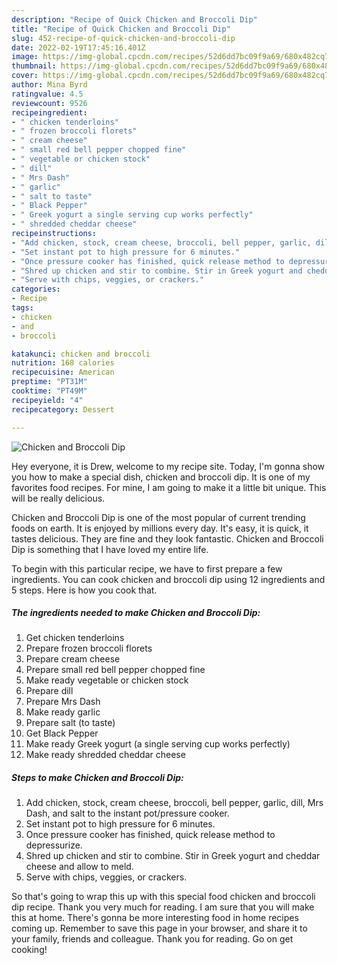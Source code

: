 ```yaml
---
description: "Recipe of Quick Chicken and Broccoli Dip"
title: "Recipe of Quick Chicken and Broccoli Dip"
slug: 452-recipe-of-quick-chicken-and-broccoli-dip
date: 2022-02-19T17:45:16.401Z
image: https://img-global.cpcdn.com/recipes/52d6dd7bc09f9a69/680x482cq70/chicken-and-broccoli-dip-recipe-main-photo.jpg
thumbnail: https://img-global.cpcdn.com/recipes/52d6dd7bc09f9a69/680x482cq70/chicken-and-broccoli-dip-recipe-main-photo.jpg
cover: https://img-global.cpcdn.com/recipes/52d6dd7bc09f9a69/680x482cq70/chicken-and-broccoli-dip-recipe-main-photo.jpg
author: Mina Byrd
ratingvalue: 4.5
reviewcount: 9526
recipeingredient:
- " chicken tenderloins"
- " frozen broccoli florets"
- " cream cheese"
- " small red bell pepper chopped fine"
- " vegetable or chicken stock"
- " dill"
- " Mrs Dash"
- " garlic"
- " salt to taste"
- " Black Pepper"
- " Greek yogurt a single serving cup works perfectly"
- " shredded cheddar cheese"
recipeinstructions:
- "Add chicken, stock, cream cheese, broccoli, bell pepper, garlic, dill, Mrs Dash, and salt to the instant pot/pressure cooker."
- "Set instant pot to high pressure for 6 minutes."
- "Once pressure cooker has finished, quick release method to depressurize."
- "Shred up chicken and stir to combine. Stir in Greek yogurt and cheddar cheese and allow to meld."
- "Serve with chips, veggies, or crackers."
categories:
- Recipe
tags:
- chicken
- and
- broccoli

katakunci: chicken and broccoli 
nutrition: 168 calories
recipecuisine: American
preptime: "PT31M"
cooktime: "PT49M"
recipeyield: "4"
recipecategory: Dessert

---
```



![Chicken and Broccoli Dip](https://img-global.cpcdn.com/recipes/52d6dd7bc09f9a69/680x482cq70/chicken-and-broccoli-dip-recipe-main-photo.jpg)

Hey everyone, it is Drew, welcome to my recipe site. Today, I'm gonna show you how to make a special dish, chicken and broccoli dip. It is one of my favorites food recipes. For mine, I am going to make it a little bit unique. This will be really delicious.



Chicken and Broccoli Dip is one of the most popular of current trending foods on earth. It is enjoyed by millions every day. It's easy, it is quick, it tastes delicious. They are fine and they look fantastic. Chicken and Broccoli Dip is something that I have loved my entire life.


To begin with this particular recipe, we have to first prepare a few ingredients. You can cook chicken and broccoli dip using 12 ingredients and 5 steps. Here is how you cook that.

<!--inarticleads1-->

##### The ingredients needed to make Chicken and Broccoli Dip:

1. Get  chicken tenderloins
1. Prepare  frozen broccoli florets
1. Prepare  cream cheese
1. Prepare  small red bell pepper chopped fine
1. Make ready  vegetable or chicken stock
1. Prepare  dill
1. Prepare  Mrs Dash
1. Make ready  garlic
1. Prepare  salt (to taste)
1. Get  Black Pepper
1. Make ready  Greek yogurt (a single serving cup works perfectly)
1. Make ready  shredded cheddar cheese




<!--inarticleads2-->

##### Steps to make Chicken and Broccoli Dip:

1. Add chicken, stock, cream cheese, broccoli, bell pepper, garlic, dill, Mrs Dash, and salt to the instant pot/pressure cooker.
1. Set instant pot to high pressure for 6 minutes.
1. Once pressure cooker has finished, quick release method to depressurize.
1. Shred up chicken and stir to combine. Stir in Greek yogurt and cheddar cheese and allow to meld.
1. Serve with chips, veggies, or crackers.




So that's going to wrap this up with this special food chicken and broccoli dip recipe. Thank you very much for reading. I am sure that you will make this at home. There's gonna be more interesting food in home recipes coming up. Remember to save this page in your browser, and share it to your family, friends and colleague. Thank you for reading. Go on get cooking!
